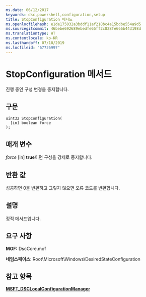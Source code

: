 ```yaml
---
ms.date: 06/12/2017
keywords: dsc,powershell,configuration,setup
title: StopConfiguration 메서드
ms.openlocfilehash: e1de175032a3bddf11af218bc4a15bdbe554a9d5
ms.sourcegitcommit: 46bebe692689ebedfe65ff2c828fe666b443198d
ms.translationtype: HT
ms.contentlocale: ko-KR
ms.lasthandoff: 07/10/2019
ms.locfileid: "67726997"
---
```

# <a name="stopconfiguration-method"></a>StopConfiguration 메서드

진행 중인 구성 변경을 중지합니다.

## <a name="syntax"></a>구문

```mof
uint32 StopConfiguration(
  [in] boolean force
);
```

## <a name="parameters"></a>매개 변수

*force* \[in\] **true**이면 구성을 강제로 중지합니다.

## <a name="return-value"></a>반환 값

성공하면 0을 반환하고 그렇지 않으면 오류 코드를 반환합니다.

## <a name="remarks"></a>설명

정적 메서드입니다.

## <a name="requirements"></a>요구 사항

**MOF:** DscCore.mof

**네임스페이스**: Root\Microsoft\Windows\DesiredStateConfiguration

## <a name="see-also"></a>참고 항목

[**MSFT_DSCLocalConfigurationManager**](msft-dsclocalconfigurationmanager.md)
